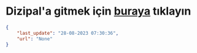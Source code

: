 # Dizipal'a gitmek için [buraya](None) tıklayın
    
```json
{
    "last_update": "28-08-2023 07:30:36",
    "url": "None"
}
```